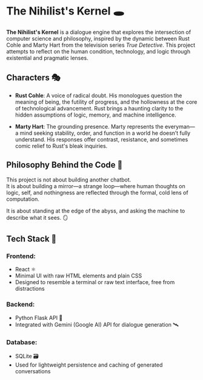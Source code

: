 # The Nihilist's Kernel 🕳️

**The Nihilist's Kernel** is a dialogue engine that explores the intersection of computer science and philosophy, inspired by the dynamic between Rust Cohle and Marty Hart from the television series *True Detective*. This project attempts to reflect on the human condition, technology, and logic through existential and pragmatic lenses.

## Characters 🎭

- **Rust Cohle**: A voice of radical doubt. His monologues question the meaning of being, the futility of progress, and the hollowness at the core of technological advancement. Rust brings a haunting clarity to the hidden assumptions of logic, memory, and machine intelligence.

- **Marty Hart**: The grounding presence. Marty represents the everyman—a mind seeking stability, order, and function in a world he doesn’t fully understand. His responses offer contrast, resistance, and sometimes comic relief to Rust's bleak inquiries.

## Philosophy Behind the Code 🧠

This project is not about building another chatbot.  
It is about building a mirror—a strange loop—where human thoughts on logic, self, and nothingness are reflected through the formal, cold lens of computation.

It is about standing at the edge of the abyss, and asking the machine to describe what it sees. 🪞

## Tech Stack 🧰

### Frontend:

- React ⚛️  
- Minimal UI with raw HTML elements and plain CSS  
- Designed to resemble a terminal or raw text interface, free from distractions

### Backend:

- Python Flask API 🐍  
- Integrated with Gemini (Google AI) API for dialogue generation 🛰️

### Database:

- SQLite 🗃️  
- Used for lightweight persistence and caching of generated conversations
